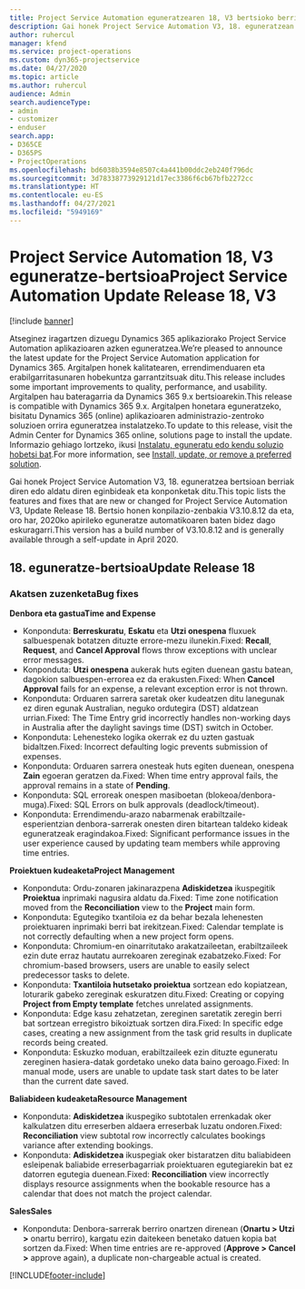 ```yaml
---
title: Project Service Automation eguneratzearen 18, V3 bertsioko berrikuntzak edo aldaketak
description: Gai honek Project Service Automation V3, 18. eguneratzean erabilgarri dauden eginbideak eta konponketak ditu.
author: ruhercul
manager: kfend
ms.service: project-operations
ms.custom: dyn365-projectservice
ms.date: 04/27/2020
ms.topic: article
ms.author: ruhercul
audience: Admin
search.audienceType:
- admin
- customizer
- enduser
search.app:
- D365CE
- D365PS
- ProjectOperations
ms.openlocfilehash: bd6038b3594e8507c4a441b00ddc2eb240f796dc
ms.sourcegitcommit: 3d78338773929121d17ec3386f6cb67bfb2272cc
ms.translationtype: HT
ms.contentlocale: eu-ES
ms.lasthandoff: 04/27/2021
ms.locfileid: "5949169"
---
```

# <a name="project-service-automation-update-release-18-v3"></a><span data-ttu-id="183f9-103">Project Service Automation 18, V3 eguneratze-bertsioa</span><span class="sxs-lookup"><span data-stu-id="183f9-103">Project Service Automation Update Release 18, V3</span></span>

[!include [banner](../includes/psa-now-project-operations.md)]

<span data-ttu-id="183f9-104">Atseginez iragartzen dizuegu Dynamics 365 aplikaziorako Project Service Automation aplikazioaren azken eguneratzea.</span><span class="sxs-lookup"><span data-stu-id="183f9-104">We’re pleased to announce the latest update for the Project Service Automation application for Dynamics 365.</span></span> <span data-ttu-id="183f9-105">Argitalpen honek kalitatearen, errendimenduaren eta erabilgarritasunaren hobekuntza garrantzitsuak ditu.</span><span class="sxs-lookup"><span data-stu-id="183f9-105">This release includes some important improvements to quality, performance, and usability.</span></span> <span data-ttu-id="183f9-106">Argitalpen hau bateragarria da Dynamics 365 9.x bertsioarekin.</span><span class="sxs-lookup"><span data-stu-id="183f9-106">This release is compatible with Dynamics 365 9.x.</span></span> <span data-ttu-id="183f9-107">Argitalpen honetara eguneratzeko, bisitatu Dynamics 365 (online) aplikazioaren administrazio-zentroko soluzioen orrira eguneratzea instalatzeko.</span><span class="sxs-lookup"><span data-stu-id="183f9-107">To update to this release, visit the Admin Center for Dynamics 365 online, solutions page to install the update.</span></span> <span data-ttu-id="183f9-108">Informazio gehiago lortzeko, ikusi [Instalatu, eguneratu edo kendu soluzio hobetsi bat](/power-platform/admin/install-remove-preferred-solution).</span><span class="sxs-lookup"><span data-stu-id="183f9-108">For more information, see [Install, update, or remove a preferred solution](/power-platform/admin/install-remove-preferred-solution).</span></span>

<span data-ttu-id="183f9-109">Gai honek Project Service Automation V3, 18. eguneratzea bertsioan berriak diren edo aldatu diren eginbideak eta konponketak ditu.</span><span class="sxs-lookup"><span data-stu-id="183f9-109">This topic lists the features and fixes that are new or changed for Project Service Automation V3, Update Release 18.</span></span> <span data-ttu-id="183f9-110">Bertsio honen konpilazio-zenbakia V3.10.8.12 da eta, oro har, 2020ko apirileko eguneratze automatikoaren baten bidez dago eskuragarri.</span><span class="sxs-lookup"><span data-stu-id="183f9-110">This version has a build number of V3.10.8.12 and is generally available through a self-update in April 2020.</span></span>

## <a name="update-release-18"></a><span data-ttu-id="183f9-111">18. eguneratze-bertsioa</span><span class="sxs-lookup"><span data-stu-id="183f9-111">Update Release 18</span></span>

### <a name="bug-fixes"></a><span data-ttu-id="183f9-112">Akatsen zuzenketa</span><span class="sxs-lookup"><span data-stu-id="183f9-112">Bug fixes</span></span>

<span data-ttu-id="183f9-113">**Denbora eta gastua**</span><span class="sxs-lookup"><span data-stu-id="183f9-113">**Time and Expense**</span></span>

- <span data-ttu-id="183f9-114">Konponduta: **Berreskuratu**, **Eskatu** eta **Utzi onespena** fluxuek salbuespenak botatzen dituzte errore-mezu ilunekin.</span><span class="sxs-lookup"><span data-stu-id="183f9-114">Fixed: **Recall**, **Request**, and **Cancel Approval** flows throw exceptions with unclear error messages.</span></span>
- <span data-ttu-id="183f9-115">Konponduta: **Utzi onespena** aukerak huts egiten duenean gastu batean, dagokion salbuespen-errorea ez da erakusten.</span><span class="sxs-lookup"><span data-stu-id="183f9-115">Fixed: When **Cancel Approval** fails for an expense, a relevant exception error is not thrown.</span></span>
- <span data-ttu-id="183f9-116">Konponduta: Orduaren sarrera saretak oker kudeatzen ditu lanegunak ez diren egunak Australian, neguko ordutegira (DST) aldatzean urrian.</span><span class="sxs-lookup"><span data-stu-id="183f9-116">Fixed: The Time Entry grid incorrectly handles non-working days in Australia after the daylight savings time (DST) switch in October.</span></span>
- <span data-ttu-id="183f9-117">Konponduta: Lehenesteko logika okerrak ez du uzten gastuak bidaltzen.</span><span class="sxs-lookup"><span data-stu-id="183f9-117">Fixed: Incorrect defaulting logic prevents submission of expenses.</span></span>
- <span data-ttu-id="183f9-118">Konponduta: Orduaren sarrera onesteak huts egiten duenean, onespena **Zain** egoeran geratzen da.</span><span class="sxs-lookup"><span data-stu-id="183f9-118">Fixed: When time entry approval fails, the approval remains in a state of **Pending**.</span></span>
- <span data-ttu-id="183f9-119">Konponduta: SQL erroreak onespen masiboetan (blokeoa/denbora-muga).</span><span class="sxs-lookup"><span data-stu-id="183f9-119">Fixed: SQL Errors on bulk approvals (deadlock/timeout).</span></span>
- <span data-ttu-id="183f9-120">Konponduta: Errendimendu-arazo nabarmenak erabiltzaile-esperientzian denbora-sarrerak onesten diren bitartean taldeko kideak eguneratzeak eragindakoa.</span><span class="sxs-lookup"><span data-stu-id="183f9-120">Fixed: Significant performance issues in the user experience caused by updating team members while approving time entries.</span></span>

<span data-ttu-id="183f9-121">**Proiektuen kudeaketa**</span><span class="sxs-lookup"><span data-stu-id="183f9-121">**Project Management**</span></span>

- <span data-ttu-id="183f9-122">Konponduta: Ordu-zonaren jakinarazpena **Adiskidetzea** ikuspegitik **Proiektua** inprimaki nagusira aldatu da.</span><span class="sxs-lookup"><span data-stu-id="183f9-122">Fixed: Time zone notification moved from the **Reconciliation** view to the **Project** main form.</span></span>
- <span data-ttu-id="183f9-123">Konponduta: Egutegiko txantiloia ez da behar bezala lehenesten proiektuaren inprimaki berri bat irekitzean.</span><span class="sxs-lookup"><span data-stu-id="183f9-123">Fixed: Calendar template is not correctly defaulting when a new project form opens.</span></span>
- <span data-ttu-id="183f9-124">Konponduta: Chromium-en oinarritutako arakatzaileetan, erabiltzaileek ezin dute erraz hautatu aurrekoaren zereginak ezabatzeko.</span><span class="sxs-lookup"><span data-stu-id="183f9-124">Fixed: For chromium-based browsers, users are unable to easily select predecessor tasks to delete.</span></span>
- <span data-ttu-id="183f9-125">Konponduta: **Txantiloia hutsetako proiektua** sortzean edo kopiatzean, loturarik gabeko zereginak eskuratzen ditu.</span><span class="sxs-lookup"><span data-stu-id="183f9-125">Fixed: Creating or copying **Project from Empty template** fetches unrelated assignments.</span></span>
- <span data-ttu-id="183f9-126">Konponduta: Edge kasu zehatzetan, zereginen saretatik zeregin berri bat sortzean erregistro bikoiztuak sortzen dira.</span><span class="sxs-lookup"><span data-stu-id="183f9-126">Fixed: In specific edge cases, creating a new assignment from the task grid results in duplicate records being created.</span></span>
- <span data-ttu-id="183f9-127">Konponduta: Eskuzko moduan, erabiltzaileek ezin dituzte eguneratu zereginen hasiera-datak gordetako uneko data baino geroago.</span><span class="sxs-lookup"><span data-stu-id="183f9-127">Fixed: In manual mode, users are unable to update task start dates to be later than the current date saved.</span></span>

<span data-ttu-id="183f9-128">**Baliabideen kudeaketa**</span><span class="sxs-lookup"><span data-stu-id="183f9-128">**Resource Management**</span></span>

- <span data-ttu-id="183f9-129">Konponduta: **Adiskidetzea** ikuspegiko subtotalen errenkadak oker kalkulatzen ditu erreserben aldaera erreserbak luzatu ondoren.</span><span class="sxs-lookup"><span data-stu-id="183f9-129">Fixed: **Reconciliation** view subtotal row incorrectly calculates bookings variance after extending bookings.</span></span>
- <span data-ttu-id="183f9-130">Konponduta: **Adiskidetzea** ikuspegiak oker bistaratzen ditu baliabideen esleipenak baliabide erreserbagarriak proiektuaren egutegiarekin bat ez datorren egutegia duenean.</span><span class="sxs-lookup"><span data-stu-id="183f9-130">Fixed: **Reconciliation** view incorrectly displays resource assignments when the bookable resource has a calendar that does not match the project calendar.</span></span>

<span data-ttu-id="183f9-131">**Sales**</span><span class="sxs-lookup"><span data-stu-id="183f9-131">**Sales**</span></span>

- <span data-ttu-id="183f9-132">Konponduta: Denbora-sarrerak berriro onartzen direnean (**Onartu > Utzi >** onartu berriro), kargatu ezin daitekeen benetako datuen kopia bat sortzen da.</span><span class="sxs-lookup"><span data-stu-id="183f9-132">Fixed: When time entries are re-approved (**Approve > Cancel >** approve again), a duplicate non-chargeable actual is created.</span></span>


[!INCLUDE[footer-include](../includes/footer-banner.md)]